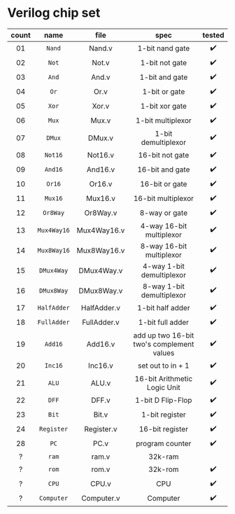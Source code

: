 # Verilog chip set

| count | name | file | spec | tested |
| :--------: | :--------: | :--------: | :--------: | :--------: |
| 01 | `Nand` | Nand.v | 1-bit nand gate | :heavy_check_mark: |
| 02 | `Not` | Not.v | 1-bit not gate | :heavy_check_mark: |
| 03 | `And` | And.v | 1-bit and gate | :heavy_check_mark: |
| 04 | `Or` | Or.v | 1-bit or gate | :heavy_check_mark: |
| 05 | `Xor` | Xor.v | 1-bit xor gate | :heavy_check_mark: |
| 06 | `Mux` | Mux.v | 1-bit multiplexor | :heavy_check_mark: |
| 07 | `DMux` | DMux.v | 1-bit demultiplexor | :heavy_check_mark: |
| 08 | `Not16` | Not16.v | 16-bit not gate | :heavy_check_mark: |
| 09 | `And16` | And16.v | 16-bit and gate | :heavy_check_mark: |
| 10 | `Or16` | Or16.v | 16-bit or gate | :heavy_check_mark: |
| 11 | `Mux16` | Mux16.v | 16-bit multiplexor | :heavy_check_mark: |
| 12 | `Or8Way` | Or8Way.v | 8-way or gate | :heavy_check_mark: |
| 13 | `Mux4Way16` | Mux4Way16.v | 4-way 16-bit multiplexor | :heavy_check_mark: |
| 14 | `Mux8Way16` | Mux8Way16.v | 8-way 16-bit multiplexor | :heavy_check_mark: |
| 15 | `DMux4Way` | DMux4Way.v | 4-way 1-bit demultiplexor | :heavy_check_mark: |
| 16 | `DMux8Way` | DMux8Way.v | 8-way 1-bit demultiplexor | :heavy_check_mark: |
| 17 | `HalfAdder` | HalfAdder.v | 1-bit half adder | :heavy_check_mark: |
| 18 | `FullAdder` | FullAdder.v | 1-bit full adder | :heavy_check_mark: |
| 19 | `Add16` | Add16.v | add up two 16-bit two's complement values | :heavy_check_mark: |
| 20 | `Inc16` | Inc16.v | set out to in + 1 | :heavy_check_mark: |
| 21 | `ALU` | ALU.v | 16-bit Arithmetic Logic Unit | :heavy_check_mark: |
| 22 | `DFF` | DFF.v | 1-bit D Flip-Flop | :heavy_check_mark: |
| 23 | `Bit` | Bit.v | 1-bit register | :heavy_check_mark: |
| 24 | `Register` | Register.v | 16-bit register | :heavy_check_mark: |
| 28 | `PC` | PC.v | program counter | :heavy_check_mark: |
| ? | `ram` | ram.v | 32k-ram |
| ? | `rom` | rom.v | 32k-rom | :heavy_check_mark: |
| ? | `CPU` | CPU.v | CPU | :heavy_check_mark: |
| ? | `Computer` | Computer.v | Computer | :heavy_check_mark: |